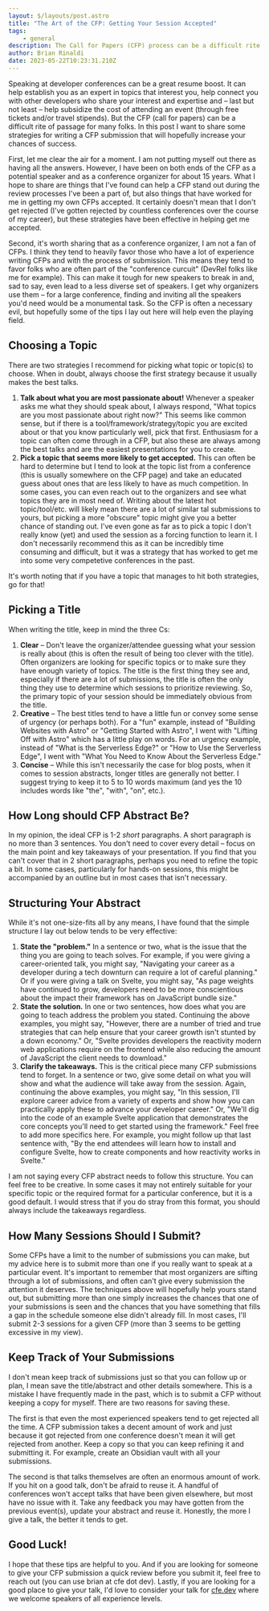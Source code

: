 ```yaml
---
layout: $/layouts/post.astro
title: "The Art of the CFP: Getting Your Session Accepted"
tags:
    - general
description: The Call for Papers (CFP) process can be a difficult rite of passage for many developers looking to speak at conferences. These tips should help you succeed.
author: Brian Rinaldi
date: 2023-05-22T10:23:31.210Z
---
```


Speaking at developer conferences can be a great resume boost. It can help establish you as an expert in topics that interest you, help connect you with other developers who share your interest and expertise and – last but not least – help subsidize the cost of attending an event (through free tickets and/or travel stipends). But the CFP (call for papers) can be a difficult rite of passage for many folks. In this post I want to share some strategies for writing a CFP submission that will hopefully increase your chances of success.

First, let me clear the air for a moment. I am not putting myself out there as having all the answers. However, I have been on both ends of the CFP as a potential speaker and as a conference organizer for about 15 years. What I hope to share are things that I've found can help a CFP stand out during the review processes I've been a part of, but also things that have worked for me in getting my own CFPs accepted. It certainly doesn't mean that I don't get rejected (I've gotten rejected by countless conferences over the course of my career), but these strategies have been effective in helping get me accepted.

Second, it's worth sharing that as a conference organizer, I am not a fan of CFPs. I think they tend to heavily favor those who have a lot of experience writing CFPs and with the process of submission. This means they tend to favor folks who are often part of the "conference curcuit" (DevRel folks like me for example). This can make it tough for new speakers to break in and, sad to say, even lead to a less diverse set of speakers. I get why organizers use them – for a large conference, finding and inviting all the speakers you'd need would be a monumental task. So the CFP is often a necessary evil, but hopefully some of the tips I lay out here will help even the playing field.

## Choosing a Topic

There are two strategies I recommend for picking what topic or topic(s) to choose. When in doubt, always choose the first strategy because it usually makes the best talks.

1. **Talk about what you are most passionate about!** Whenever a speaker asks me what they should speak about, I always respond, "What topics are you most passionate about right now?" This seems like common sense, but if there is a tool/framework/strategy/topic you are excited about or that you know particularly well, pick that first. Enthusiasm for a topic can often come through in a CFP, but also these are always among the best talks and are the easiest presentations for you to create.
2. **Pick a topic that seems more likely to get accepted.** This can often be hard to determine but I tend to look at the topic list from a conference (this is usually somewhere on the CFP page) and take an educated guess about ones that are less likely to have as much competition. In some cases, you can even reach out to the organizers and see what topics they are in most need of. Writing about the latest hot topic/tool/etc. will likely mean there are a lot of similar tal submissions to yours, but picking a more "obscure" topic might give you a better chance of standing out. I've even gone as far as to pick a topic I don't really know (yet) and used the session as a forcing function to learn it. I don't necessarily recommend this as it can be incredibly time consuming and difficult, but it was a strategy that has worked to get me into some very competetive conferences in the past.

It's worth noting that if you have a topic that manages to hit both strategies, go for that!

## Picking a Title

When writing the title, keep in mind the three Cs:

1. **Clear** – Don't leave the organizer/attendee guessing what your session is really about (this is often the result of being too clever with the title). Often organizers are looking for specific topics or to make sure they have enough variety of topics. The title is the first thing they see and, especially if there are a lot of submissions, the title is often the only thing they use to determine which sessions to prioritize reviewing. So, the primary topic of your session should be immediately obvious from the title.
2. **Creative** – The best titles tend to have a little fun or convey some sense of urgency (or perhaps both). For a "fun" example, instead of "Building Websites with Astro" or "Getting Started with Astro", I went with "Lifting Off with Astro" which has a little play on words. For an urgency example, instead of "What is the Serverless Edge?" or "How to Use the Serverless Edge", I went with "What You Need to Know About the Serverless Edge."
3. **Concise** – While this isn't necessarily the case for blog posts, when it comes to session abstracts, longer titles are generally not better. I suggest trying to keep it to 5 to 10 words maximum (and yes the 10 includes words like "the", "with", "on", etc.).

## How Long should CFP Abstract Be?

In my opinion, the ideal CFP is 1-2 _short_ paragraphs. A short paragraph is no more than 3 sentences. You don't need to cover every detail – focus on the main point and key takeaways of your presentation. If you find that you can't cover that in 2 short paragraphs, perhaps you need to refine the topic a bit. In some cases, particularly for hands-on sessions, this might be accompanied by an outline but in most cases that isn't necessary.

## Structuring Your Abstract

While it's not one-size-fits all by any means, I have found that the simple structure I lay out below tends to be very effective:

1. **State the "problem."** In a sentence or two, what is the issue that the thing you are going to teach solves. For example, if you were giving a career-oriented talk, you might say, "Navigating your career as a developer during a tech downturn can require a lot of careful planning." Or if you were giving a talk on Svelte, you might say, "As page weights have continued to grow, developers need to be more conscientious about the impact their framework has on JavaScript bundle size."
2. **State the solution.** In one or two sentences, how does what you are going to teach address the problem you stated. Continuing the above examples, you might say, "However, there are a number of tried and true strategies that can help ensure that your career growth isn't stunted by a down economy." Or, "Svelte provides developers the reactivity modern web applications require on the frontend while also reducing the amount of JavaScript the client needs to download."
3. **Clarify the takeaways.** This is the critical piece many CFP submissions tend to forget. In a sentence or two, give some detail on what you will show and what the audience will take away from the session. Again, continuing the above examples, you might say, "In this session, I'll explore career advice from a variety of experts and show how you can practically apply these to advance your developer career." Or, "We'll dig into the code of an example Svelte application that demonstrates the core concepts you'll need to get started using the framework." Feel free to add more specifics here. For example, you might follow up that last sentence with, "By the end attendees will learn how to install and configure Svelte, how to create components and how reactivity works in Svelte."

I am not saying every CFP abstract needs to follow this structure. You can feel free to be creative. In some cases it may not entirely suitable for your specific topic or the required format for a particular conference, but it is a good default. I would stress that if you do stray from this format, you should always include the takeaways regardless.

## How Many Sessions Should I Submit?

Some CFPs have a limit to the number of submissions you can make, but my advice here is to submit more than one if you really want to speak at a particular event. It's important to remember that most organizers are sifting through a lot of submissions, and often can't give every submission the attention it deserves. The techniques above will hopefully help yours stand out, but submitting more than one simply increases the chances that one of your submissions is seen and the chances that you have something that fills a gap in the schedule someone else didn't already fill. In most cases, I'll submit 2-3 sessions for a given CFP (more than 3 seems to be getting excessive in my view).

## Keep Track of Your Submissions

I don't mean keep track of submissions just so that you can follow up or plan, I mean save the title/abstract and other details somewhere. This is a mistake I have frequently made in the past, which is to submit a CFP without keeping a copy for myself. There are two reasons for saving these.

The first is that even the most experienced speakers tend to get rejected all the time. A CFP submission takes a decent amount of work and just because it got rejected from one conference doesn't mean it will get rejected from another. Keep a copy so that you can keep refining it and submitting it. For example, create an Obsidian vault with all your submissions.

The second is that talks themselves are often an enormous amount of work. If you hit on a good talk, don't be afraid to reuse it. A handful of conferences won't accept talks that have been given elsewhere, but most have no issue with it. Take any feedback you may have gotten from the previous event(s), update your abstract and reuse it. Honestly, the more I give a talk, the better it tends to get.

## Good Luck!

I hope that these tips are helpful to you. And if you are looking for someone to give your CFP submission a quick review before you submit it, feel free to reach out (you can use brian at cfe dot dev). Lastly, if you are looking for a good place to give your talk, I'd love to consider your talk for [cfe.dev](https://cfe.dev) where we welcome speakers of all experience levels.
